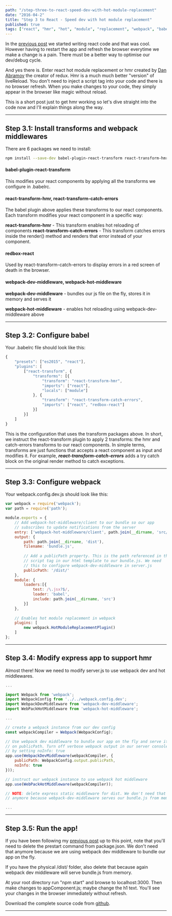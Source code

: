 ```yaml
---
path: "/step-three-to-react-speed-dev-with-hot-module-replacement"
date: "2016-04-2"
title: "Step 3 to React - Speed dev with hot module replacement"
published: true
tags: ["react", "hmr", "hot", "module", "replacement", "webpack", "babel"]
---
```


In the [previous post](http://www.reactjunkie.com/step-two-to-react-webpack-and-react/) we started writing react code
and that was cool. However having to restart the app and refresh the browser everytime we make a change is a pain. 
There must be a better way to optimise our dev/debug cycle.

And yes there is. Enter react hot module replacement or hmr created by [Dan Abramov](https://github.com/gaearon) the creator of redux. Hmr is a much much better
"version" of liveReload. You don't need to inject a script tag into your code and there is no browser refresh. When you make
changes to your code, they simply appear in the browser like magic without reload.

This is a short post just to get hmr working so let's dive straight into the code now and I'll explain things along the way.

---

## Step 3.1: Install transforms and webpack middlewares 
There are 6 packages we need to install:

```bash
npm install --save-dev babel-plugin-react-transform react-transform-hmr react-transform-catch-errors redbox-react webpack-dev-middleware webpack-hot-middleware
```


#### babel-plugin-react-transform

This modifies your react components by applying all the transforms we configure in .babelrc.

#### react-transform-hmr, react-transform-catch-errors
The babel plugin above applies these transforms to our react components. Each transform modifies your react component in a specific way:

<b>react-transform-hmr</b> - This transform enables hot reloading of components
<b>react-transform-catch-errors</b> - This transform catches errors inside the render() method and renders that error instead of your component.

#### redbox-react
Used by react-transform-catch-errors to display errors in a red screen of death in the browser.

#### webpack-dev-middleware, webpack-hot-middleware
<b>webpack-dev-middleware</b> - bundles our js file on the fly, stores it in memory and serves it

<b>webpack-hot-middleware</b> - enables hot reloading using webpack-dev-middleware above

---

## Step 3.2: Configure babel

Your .babelrc file should look like this:

```jsx
{
    "presets": ["es2015", "react"],
    "plugins": [
        ["react-transform", {
            "transforms": [{
                "transform": "react-transform-hmr",
                "imports": ["react"],
                "locals": ["module"]
            }, {
                "transform": "react-transform-catch-errors",
                "imports": ["react", "redbox-react"]
            }]
        }]
    ]
}
```

This is the configuration that uses the transform packages above. In short, we instruct the
react-transform plugin to apply 2 transforms: the hmr and catch-errors transforms to our react 
components. In simple terms, transforms are just functions that accepts a react component as input and modifies it. For 
example, <b><i>react-transform-catch-errors</i></b> adds a try catch block on the original render method to catch exceptions.

---

## Step 3.3: Configure webpack
Your webpack.config.dev.js should look like this:

```jsx
var webpack = require('webpack');
var path = require('path');

module.exports = {
    // Add webpack-hot-middleware/client to our bundle so our app 
    // subscribes to update notifications from the server
    entry: ['webpack-hot-middleware/client', path.join(__dirname, 'src/client/index')],
    output: {
        path: path.join(__dirname, 'dist'),
        filename: 'bundle.js',
        
        // Add a publicPath property. This is the path referenced in the 
        // script tag in our html template to our bundle.js. We need 
        // this to configure webpack-dev-middleware in server.js
        publicPath: '/dist/' 
    },
    module: {
        loaders:[{
            test: /\.jsx?$/,
            loader: 'babel',
            include: path.join(__dirname, 'src')
        }]
    },
    
    // Enables hot module replacement in webpack
    plugins: [
        new webpack.HotModuleReplacementPlugin()
    ]
};
```

---

## Step 3.4: Modify express app to support hmr
Almost there! Now we need to modify server.js to use webpack dev and hot middlewares.

```jsx
...

import Webpack from 'webpack';
import WebpackConfig from '../../webpack.config.dev';
import WebpackDevMiddleware from 'webpack-dev-middleware';
import WebPackHotMiddleware from 'webpack-hot-middleware';

...

// create a webpack instance from our dev config
const webpackCompiler = Webpack(WebpackConfig);

// Use webpack dev middleware to bundle our app on the fly and serve it 
// on publicPath. Turn off verbose webpack output in our server console
// by setting noInfo: true
app.use(WebpackDevMiddleware(webpackCompiler, {
    publicPath: WebpackConfig.output.publicPath,
    noInfo: true
}));

// instruct our webpack instance to use webpack hot middleware
app.use(WebPackHotMiddleware(webpackCompiler));

// NOTE: delete express static middleware for dist. We don't need that
// anymore because webpack-dev-middleware serves our bundle.js from memory

...
```

---

## Step 3.5: Run the app!
If you have been following my [previous post](http://www.reactjunkie.com/step-two-to-react-webpack-and-react/) up to this point, 
note that you'll need to delete the prestart command from package.json. We don't need that anymore because we are using webpack
dev middleware to bundle our app on the fly. 

If you have the physical /dist/ folder, also delete that because
again webpack dev middleware will serve bundle.js from memory.

At your root directory run "npm start" and browse to localhost:3000. Then make changes to appComponent.js; maybe change
the h1 text. You'll see your changes in the browser immediately without refresh.

Download the complete source code from [github](https://github.com/yusinto/reactStep3).

---------------------------------------------------------------------------------------
